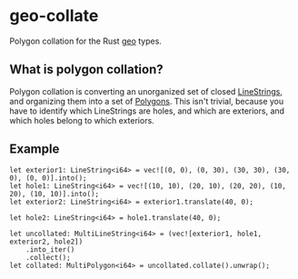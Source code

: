 # geo-collate
Polygon collation for the Rust [geo](https://github.com/georust/geo) types.

## What is polygon collation?

Polygon collation is converting an unorganized set of closed [LineStrings](https://docs.rs/geo-types/0.6.0/geo_types/struct.LineString.html), and organizing them into a set of [Polygons](https://docs.rs/geo-types/0.6.0/geo_types/struct.Polygon.html). This isn't trivial, because you have to identify which LineStrings are holes, and which are exteriors, and which holes belong to which exteriors. 

## Example

```
let exterior1: LineString<i64> = vec![(0, 0), (0, 30), (30, 30), (30, 0), (0, 0)].into();
let hole1: LineString<i64> = vec![(10, 10), (20, 10), (20, 20), (10, 20), (10, 10)].into();
let exterior2: LineString<i64> = exterior1.translate(40, 0);

let hole2: LineString<i64> = hole1.translate(40, 0);

let uncollated: MultiLineString<i64> = (vec![exterior1, hole1, exterior2, hole2])
    .into_iter()
    .collect();
let collated: MultiPolygon<i64> = uncollated.collate().unwrap();
```
